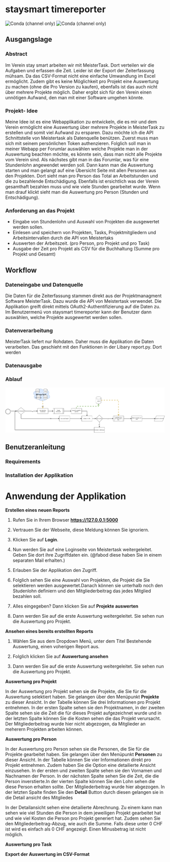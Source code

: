 # staysmart timereporter
![Conda (channel only)](https://img.shields.io/conda/vn/conda-forge/flask?label=flask) ![Conda (channel only)](https://img.shields.io/conda/vn/conda-forge/jinja2?label=jinja2) 

## Ausgangslage

### Abstract
Im Verein stay smart arbeiten wir mit MeisterTask. Dort verteilen wir die Aufgaben und erfassen die Zeit. Leider ist der Export der Zeiterfassung mühsam. Da das CSV-Format nicht eine einfache Umwandlung im Excel ermöglicht. Zudem gibt es keine Möglichkeit pro Projekt eine Auswertung zu machen (ohne die Pro Version zu kaufen), ebenfalls ist das auch nicht über mehrere Projekte möglich. Daher ergibt sich für den Verein einen unnötigen Aufwand, den man mit einer Software umgehen könnte. 

### Projekt- Idee
Meine Idee ist es eine Webapplikation zu entwickeln, die es mir und dem Verein ermöglicht eine Auswertung über mehrere Projekte in MeisterTask zu erstellen und somit viel Aufwand zu ersparen. Dazu möchte ich die API Schnittstelle von Meistertask als Datenquelle benützen. Zuerst muss man sich mit seinem persönlichen Token authenzieren. Folglich soll man in meiner Webapp per Forumlar auswählen welche Projekte man in der Auswertung beachten möchte, es könnte sein, dass man nicht alle Projekte vom Verein sind. Als nächstes  gibt man in das Forumlar, was für eine Stundenlohn angewendet werden soll. Dann kann man die Auswertung starten und man gelangt auf eine Übersicht Seite mit allen Personen aus den Projekten. Dort sieht man pro Person das Total an Arbeitstunden und die zu bezahlende Entschädigung. Ebenfalls ist ersichtlich was der Verein gesamthaft bezahlen muss und wie viele Stunden gearbeitet wurde. Wenn man drauf klickt sieht man die Auswertung pro Person (Stunden und Entschädigung). 

### Anforderung an das Projekt
- Eingabe von Stundenlohn und Auswahl von Projekten die ausgewertet werden sollen. 
- Einlesen und speichern von Projekten, Tasks, Projektmitgliedern und Arbeitsintervallen durch die API von Meistertaks
- Auswerten der Arbeitszeit. (pro Person, pro Projekt und pro Task)
- Ausgabe der Zeit pro Projekt als CSV für die Buchhaltung (Summe pro Projekt und Gesamt)

## Workflow


### Dateneingabe und Datenquelle
Die Daten für die Zeiterfassung stammen direkt aus der Projektmanagment Software MeisterTask. Dazu wurde die API von Meistertask verwendet. Die Applikation greift direkt mittels OAuth2-Authentifizierung auf die Daten zu. Im Benutzermenü von staysmart timereporter kann der Benutzer dann auswählen, welche Projekte ausgewertet werden sollen.


### Datenverarbeitung
MeisterTask liefert nur Rohdaten. Daher muss die Applikation die Daten verarbeiten. Das geschieht mit den Funktionen in der Libary report.py. Dort werden 


### Datenausgabe 

### Ablauf

![Application](img/staysmart_timereporter.png)

## Benutzeranleitung

### Requirements

### Installation der Applikation

Anwendung der Applikation
====
**Erstellen eines neuen Reports**

1. Rufen Sie in Ihrem Browser **https://127.0.0.1:5000**

2. Vertrauen Sie der Webseite, diese Meldung können Sie ignoriern. 

3. Klicken Sie auf **Login**.
4. Nun werden Sie auf eine Loginseite von Meistertask weitergeleitet. Geben Sie dort ihre Zugriffdaten ein. (@fabod diese haben Sie in einem separaten Mail erhalten.)

5. Erlauben Sie der Applikation den Zugriff.

6. Folglich sehen Sie eine Auswahl von Projekten, die Projekt die Sie selektieren werden ausgewertet.Danach können sie unterhalb noch den Studenlohn definiern und den Mitgliederbeitrag das jedes Mitglied bezahlen soll. 

7. Alles eingegeben? Dann klicken Sie auf **Projekte auswerten**

8. Dann werden Sie auf die erste Auswertung weitergeleitet. Sie sehen nun die Auswertung pro Projekt. 

**Ansehen eines bereits erstellten Reports**

1. Wählen Sie aus dem Dropdown Menü, unter dem Titel Bestehende Auswertung, einen voherigen Report aus. 

2. Folglich klicken Sie auf **Auswertung ansehen**

3. Dann werden Sie auf die erste Auswertung weitergeleitet. Sie sehen nun die Auswertung pro Projekt. 

**Auswertung pro Projekt**

In der Auswertung pro Projekt sehen sie die Projekte, die Sie für die Auswertung selektiert haben. Sie gelangen über den Menüpunkt **Projekte** zu dieser Ansicht. In der Tabelle können Sie drei Informationen pro Projekt entnehmen. In der ersten Spalte sehen sie den Projektnamen, in der zweiten Spalte sehen sie die Zeit die für dieses Projekt aufgezeichnet wurde und in der letzten Spalte können Sie die Kosten sehen die das Projekt verursacht. Der Mitgliederbeitrag wurde hier nicht abgezogen, da Mitglieder an meherern Projekten arbeiten können. 


**Auswertung pro Person**

In der Auswertung pro Person sehen sie die Personen, die Sie für die Projekte gearbeitet haben. Sie gelangen über den Menüpunkt **Personen** zu dieser Ansicht. In der Tabelle können Sie vier Informationen direkt pro Projekt entnehmen. Zudem haben Sie die Option eine detailierte Ansicht einzusehen. In der ersten und zweiten Spalte sehen sie den Vornamen und Nachnamen der Person. In der nächsten Spalte sehen Sie die Zeit, die die Person inverstierte.In der vierten Spalte können Sie den Lohn sehen die diese Person erhalten sollte. Der Mitgliederbeitrag wurde hier abgezogen. In der letzten Spalte finden Sie den **Detail** Button durch diesen gelangen sie in die Detail ansicht des Mitgliedes

In der Detailansicht sehen eine detailierte Abrechnung. Zu einem kann man sehen wie viel Stunden die Person in dem jeweiligen Projekt gearbeitet hat und wie viel Kosten die Person pro Projekt generiert hat. Zudem sehen Sie den Mitgliederbeitrag-Abzug, wie auch die Summe. Falls diese unter 0 CHF ist wird es einfach als 0 CHF angezeigt. Einen Minusbetrag ist nicht möglich. 

**Auswertung pro Task**

**Export der Auswertung im CSV-Format**

